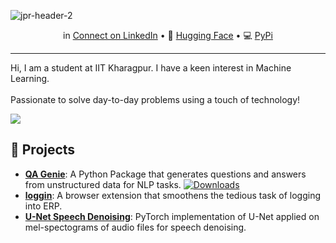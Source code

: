 
![jpr-header-2](https://github.com/1rsh/1rsh/assets/93649948/7ea8137a-3b4c-4d09-b10c-4cdb98a650ec)

<div align="center" >
  <p align="center">
    in <a href="https://www.linkedin.com/in/irsh">Connect on LinkedIn</a> • 
    🤗 <a href="https://huggingface.co/irsh">Hugging Face</a> • 
    💻 <a href="https://pypi.org/user/1rsh/">PyPi</a>
  </p>
</div>
<hr>

Hi, I am a student at IIT Kharagpur. I have a keen interest in Machine Learning. 
<br><br>
Passionate to solve day-to-day problems using a touch of technology!

<img src="https://komarev.com/ghpvc/?username=1rsh&style=flat-square"/>

## 💼 Projects

* [**QA Genie**](https://github.com/1rsh/qa-genie): A Python Package that generates questions and answers from unstructured data for NLP tasks.     [![Downloads](https://static.pepy.tech/badge/qa_genie?logo=download&logoColor=white)](https://www.pepy.tech/projects/qa_genie)
* [**loggin**](https://github.com/1rsh/loggin): A browser extension that smoothens the tedious task of logging into ERP.
* [**U-Net Speech Denoising**](https://github.com/1rsh/unet-speech-denoising): PyTorch implementation of U-Net applied on mel-spectograms of audio files for speech denoising.

